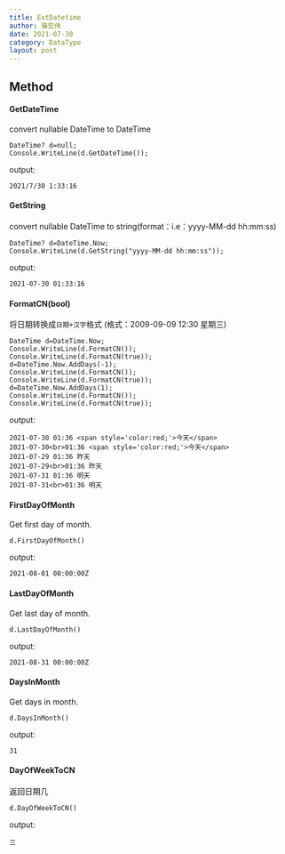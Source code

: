 ```yaml
---
title: ExtDatetime
author: 骆宏伟
date: 2021-07-30
category: DataType
layout: post
---
```


## Method

#### GetDateTime
convert nullable DateTime to DateTime
```
DateTime? d=null;
Console.WriteLine(d.GetDateTime());
```
output:
```
2021/7/30 1:33:16
```

#### GetString
convert nullable DateTime to string(format：i.e：yyyy-MM-dd hh:mm:ss)
```
DateTime? d=DateTime.Now;
Console.WriteLine(d.GetString("yyyy-MM-dd hh:mm:ss"));
```
output:
```
2021-07-30 01:33:16
```

#### FormatCN(bool)
将日期转换成`日期+汉字`格式 (格式：2009-09-09 12:30 星期三)
```
DateTime d=DateTime.Now;
Console.WriteLine(d.FormatCN());
Console.WriteLine(d.FormatCN(true));
d=DateTime.Now.AddDays(-1);
Console.WriteLine(d.FormatCN());
Console.WriteLine(d.FormatCN(true));
d=DateTime.Now.AddDays(1);
Console.WriteLine(d.FormatCN());
Console.WriteLine(d.FormatCN(true));
```
output:
```
2021-07-30 01:36 <span style='color:red;'>今天</span>
2021-07-30<br>01:36 <span style='color:red;'>今天</span>
2021-07-29 01:36 昨天
2021-07-29<br>01:36 昨天
2021-07-31 01:36 明天
2021-07-31<br>01:36 明天
```

#### FirstDayOfMonth
Get first day of month.
```
d.FirstDayOfMonth()
```
output:
```
2021-08-01 00:00:00Z
```

#### LastDayOfMonth
Get last day of month.
```
d.LastDayOfMonth()
```
output:
```
2021-08-31 00:00:00Z
```

#### DaysInMonth
Get days in month.
```
d.DaysInMonth()
```
output:
```
31
```

#### DayOfWeekToCN
返回日期几
```
d.DayOfWeekToCN()
```
output:
```
三
```